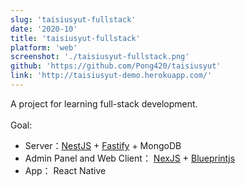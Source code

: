 ```yaml
---
slug: 'taisiusyut-fullstack'
date: '2020-10'
title: 'taisiusyut-fullstack'
platform: 'web'
screenshot: './taisiusyut-fullstack.png'
github: 'https://github.com/Pong420/taisiusyut'
link: 'http://taisiusyut-demo.herokuapp.com/'
---
```


A project for learning full-stack development. <br/><br/>
Goal:

<ul>
  <li>
    Server：<a href="https://nestjs.com/">NestJS</a> + <a href="https://github.com/fastify/fastify">Fastify</a> +
    <span>MongoDB</span>
  </li>
  <li>
    Admin Panel and Web Client： <a href="https://nextjs.org/">NexJS</a> +
    <a href="https://blueprintjs.com/docs/">Blueprintjs</a>
  </li>
  <li>App： <span>React Native</span></li>
</ul>
